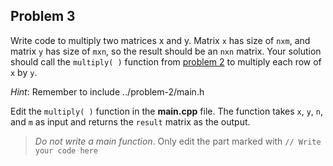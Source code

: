 ## Problem 3
Write code to multiply two matrices x and y.
Matrix `x` has size of `nxm`, and matrix `y` has size of `mxn`,
so the result should be an `nxn` matrix.
Your solution should call the `multiply( )` function from [problem 2](../problem-2) to multiply each row of `x` by `y`.

*Hint*: Remember to include ../problem-2/main.h

Edit the `multiply( )` function in the **main.cpp** file.
The function takes `x`, `y`, `n`, and `m` as input and returns the `result` matrix as the output.

>*Do not write a main function*.
Only edit the part marked with `// Write your code here`